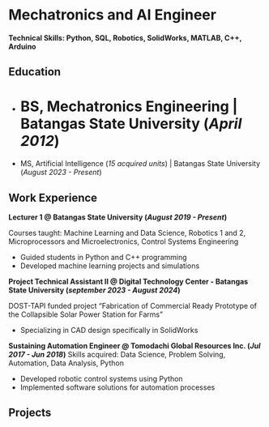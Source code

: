 # Mechatronics and AI Engineer

#### Technical Skills: Python, SQL, Robotics, SolidWorks, MATLAB, C++, Arduino

## Education 
- # BS, Mechatronics Engineering | Batangas State University (_April 2012_)
- MS, Artificial Intelligence  (_15 acquired units_) | Batangas State University (_August 2023 - Present_)

## Work Experience
**Lecturer 1 @ Batangas State University (_August 2019 - Present_)**

Courses taught: Machine Learning and Data Science, Robotics 1 and 2, Microprocessors and Microelectronics, Control Systems Engineering
- Guided students in Python and C++ programming
- Developed machine learning projects and simulations

**Project Technical Assistant II @ Digital Technology Center - Batangas State University (_september 2023 - August 2024_)**

DOST-TAPI funded project “Fabrication of Commercial Ready Prototype of the Collapsible Solar Power Station for Farms”
- Specializing in CAD design specifically in SolidWorks

**Sustaining Automation Engineer @ Tomodachi Global Resources Inc. (_Jul 2017 - Jun 2018_)**
Skills acquired: Data Science, Problem Solving, Automation, Data Analysis, Python
- Developed robotic control systems using Python
- Implemented software solutions for automation processes

## Projects
### 

